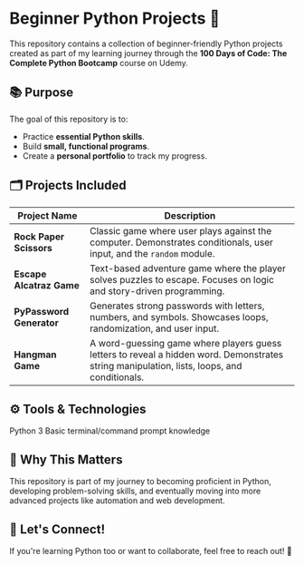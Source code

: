 # Beginner Python Projects 🐍  
This repository contains a collection of beginner-friendly Python projects created as part of my learning journey through the **100 Days of Code: The Complete Python Bootcamp** course on Udemy.  

## 📚 Purpose  
The goal of this repository is to:  
- Practice **essential Python skills**.  
- Build **small, functional programs**.  
- Create a **personal portfolio** to track my progress.  

## 🗂️ Projects Included  
| Project Name           | Description  |
|------------------------|-------------|
| **Rock Paper Scissors**  | Classic game where user plays against the computer. Demonstrates conditionals, user input, and the `random` module. |
| **Escape Alcatraz Game** | Text-based adventure game where the player solves puzzles to escape. Focuses on logic and story-driven programming. |
| **PyPassword Generator** | Generates strong passwords with letters, numbers, and symbols. Showcases loops, randomization, and user input. |
| **Hangman Game**        | A word-guessing game where players guess letters to reveal a hidden word. Demonstrates string manipulation, lists, loops, and conditionals. |

## ⚙️ Tools & Technologies
Python 3
Basic terminal/command prompt knowledge

## 🌟 Why This Matters
This repository is part of my journey to becoming proficient in Python, developing problem-solving skills, and eventually moving into more advanced projects like automation and web development.

## 📧 Let's Connect!
If you're learning Python too or want to collaborate, feel free to reach out! 🚀
